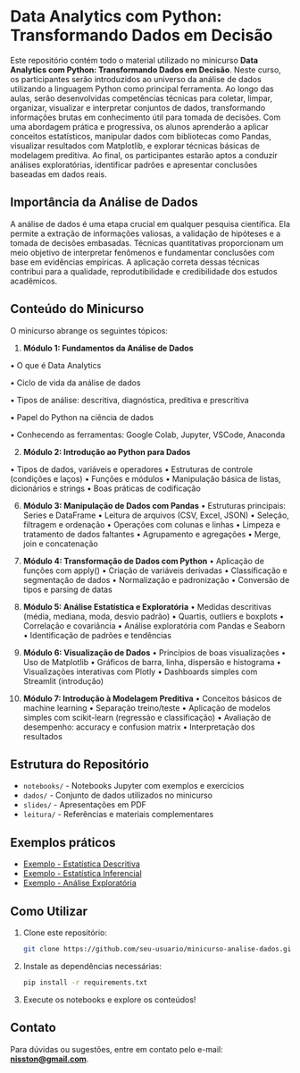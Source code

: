 # Data Analytics com Python: Transformando Dados em Decisão

Este repositório contém todo o material utilizado no minicurso **Data Analytics com Python: Transformando Dados em Decisão**. Neste curso, os participantes serão introduzidos ao universo da análise de dados utilizando a linguagem Python como principal ferramenta. Ao longo das aulas, serão desenvolvidas competências técnicas para coletar, limpar, organizar, visualizar e interpretar conjuntos de dados, transformando informações brutas em conhecimento útil para tomada de decisões. Com uma abordagem prática e progressiva, os alunos aprenderão a aplicar conceitos estatísticos, manipular dados com bibliotecas como Pandas, visualizar resultados com Matplotlib, e explorar técnicas básicas de modelagem preditiva. Ao final, os participantes estarão aptos a conduzir análises exploratórias, identificar padrões e apresentar conclusões baseadas em dados reais.


## Importância da Análise de Dados

A análise de dados é uma etapa crucial em qualquer pesquisa científica. Ela permite a extração de informações valiosas, a validação de hipóteses e a tomada de decisões embasadas. Técnicas quantitativas proporcionam um meio objetivo de interpretar fenômenos e fundamentar conclusões com base em evidências empíricas. A aplicação correta dessas técnicas contribui para a qualidade, reprodutibilidade e credibilidade dos estudos acadêmicos.

## Conteúdo do Minicurso

O minicurso abrange os seguintes tópicos:

1. **Módulo 1: Fundamentos da Análise de Dados**

  •	O que é Data Analytics
  
  •	Ciclo de vida da análise de dados
  
  •	Tipos de análise: descritiva, diagnóstica, preditiva e prescritiva
  
  •	Papel do Python na ciência de dados
  
  •	Conhecendo as ferramentas: Google Colab, Jupyter, VSCode, Anaconda

2. **Módulo 2: Introdução ao Python para Dados**

  •	Tipos de dados, variáveis e operadores
  •	Estruturas de controle (condições e laços)
  •	Funções e módulos
  •	Manipulação básica de listas, dicionários e strings
  •	Boas práticas de codificação

6. **Módulo 3: Manipulação de Dados com Pandas**
  •	Estruturas principais: Series e DataFrame
  •	Leitura de arquivos (CSV, Excel, JSON)
  •	Seleção, filtragem e ordenação
  •	Operações com colunas e linhas
  •	Limpeza e tratamento de dados faltantes
  •	Agrupamento e agregações
  •	Merge, join e concatenação

7. **Módulo 4: Transformação de Dados com Python**
  •	Aplicação de funções com apply()
  •	Criação de variáveis derivadas
  •	Classificação e segmentação de dados
  •	Normalização e padronização
  •	Conversão de tipos e parsing de datas

8. **Módulo 5: Análise Estatística e Exploratória**
  •	Medidas descritivas (média, mediana, moda, desvio padrão)
  •	Quartis, outliers e boxplots
  •	Correlação e covariância
  •	Análise exploratória com Pandas e Seaborn
  •	Identificação de padrões e tendências

9. **Módulo 6: Visualização de Dados**
  •	Princípios de boas visualizações
  •	Uso de Matplotlib
  •	Gráficos de barra, linha, dispersão e histograma
  •	Visualizações interativas com Plotly
  •	Dashboards simples com Streamlit (introdução)

10. **Módulo 7: Introdução à Modelagem Preditiva**
  •	Conceitos básicos de machine learning
  •	Separação treino/teste
  •	Aplicação de modelos simples com scikit-learn (regressão e classificação)
  •	Avaliação de desempenho: accuracy e confusion matrix
  •	Interpretação dos resultados


## Estrutura do Repositório

- `notebooks/` - Notebooks Jupyter com exemplos e exercícios
- `dados/` - Conjunto de dados utilizados no minicurso
- `slides/` - Apresentações em PDF
- `leitura/` - Referências e materiais complementares

## Exemplos práticos

- [Exemplo - Estatística Descritiva](https://colab.research.google.com/drive/1xV4mLrbbSruExmHZC7SeWWd6xvD0cFHs?usp=sharing)
- [Exemplo - Estatística Inferencial](https://drive.google.com/file/d/1flYQrX0g5xK7gMxGri3sDBIhawgH3nzW/view?usp=sharing)
- [Exemplo - Análise Exploratória](https://colab.research.google.com/drive/1gx9IFyh77xIWHMRnO0B_dR53-4u7pkPQ?usp=sharing)

## Como Utilizar

1. Clone este repositório:  
   ```bash
   git clone https://github.com/seu-usuario/minicurso-analise-dados.git
   ```
2. Instale as dependências necessárias:  
   ```bash
   pip install -r requirements.txt
   ```
3. Execute os notebooks e explore os conteúdos!

## Contato
Para dúvidas ou sugestões, entre em contato pelo e-mail: **nisston@gmail.com**.
